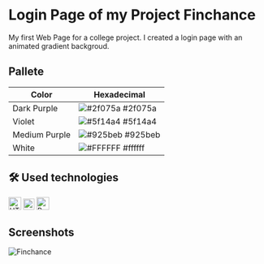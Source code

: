 
# Login Page of my Project Finchance
My first Web Page for a college project. I created a login page with an animated gradient backgroud.



## Pallete

| Color               | Hexadecimal                                                |
| ----------------- | ---------------------------------------------------------------- |
| Dark Purple       | ![#2f075a](https://via.placeholder.com/10/2f075a?text=+) #2f075a |
| Violet            | ![#5f14a4](https://via.placeholder.com/10/5f14a4?text=+) #5f14a4 |
| Medium Purple     | ![#925beb](https://via.placeholder.com/10/925beb?text=+) #925beb |
| White             | ![#FFFFFF](https://via.placeholder.com/10/FFFFFF?text=+) #ffffff |

## 🛠 Used technologies
<div>
    <img src="https://upload.wikimedia.org/wikipedia/commons/6/61/HTML5_logo_and_wordmark.svg" alt="HTML Logo" width="25"/>
    <img src="https://upload.wikimedia.org/wikipedia/commons/6/62/CSS3_logo.svg" alt="CSS Logo" width="22"/>
    <img src="https://upload.wikimedia.org/wikipedia/commons/b/b2/Bootstrap_logo.svg" alt="Bootstrap Logo" width="25"/>
</div>

## Screenshots

![Finchance](https://github.com/user-attachments/assets/c3417e7b-661f-479a-94d4-41307d996c79)
